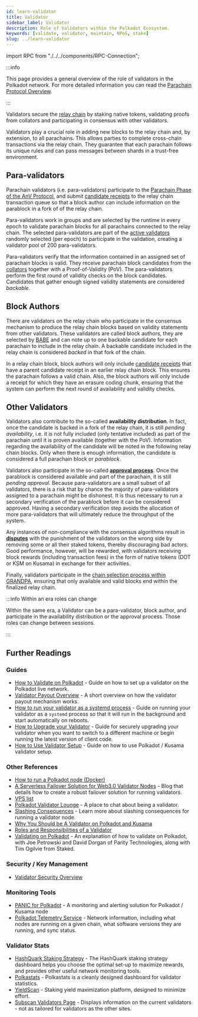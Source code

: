 ```yaml
---
id: learn-validator
title: Validator
sidebar_label: Validator
description: Role of Validators within the Polkadot Ecosystem.
keywords: [validate, validator, maintain, NPoS, stake]
slug: ../learn-validator
---
```


import RPC from "./../../components/RPC-Connection";

:::info

This page provides a general overview of the role of validators in the Polkadot network. For more
detailed information you can read the [Parachain Protocol Overview](./learn-parachains-protocol.md).

:::

Validators secure the [relay chain](learn-architecture.md#relay-chain) by staking native tokens,
validating proofs from collators and participating in consensus with other validators.

Validators play a crucial role in adding new blocks to the relay chain and, by extension, to all
parachains. This allows parties to complete cross-chain transactions via the relay chain. They
guarantee that each parachain follows its unique rules and can pass messages between shards in a
trust-free environment.

## Para-validators

Parachain validators (i.e. para-validators) participate to the
[Parachain Phase of the AnV Protocol](./learn-parachains-protocol.md/#parachain-phase), and submit
[candidate receipts](./learn-parachains-protocol.md/#candidate-receipts) to the relay chain
transaction queue so that a block author can include information on the parablock in a fork of of
the relay chain.

Para-validators work in groups and are selected by the runtime in every epoch to validate parachain
blocks for all parachains connected to the relay chain. The selected para-validators are part of the
[active validators](../general/chain-state-values.md#active-validator-count) randomly selected (per
epoch) to participate in the validation, creating a validator pool of 200 para-validators.

Para-validators verify that the information contained in an assigned set of parachain blocks is
valid. They receive parachain block candidates from the [collators](./learn-collator.md) together
with a Proof-of-Validity (PoV). The para-validators perform the first round of validity checks on
the block candidates. Candidates that gather enough signed validity statements are considered
_backable_.

## Block Authors

There are validators on the relay chain who participate in the consensus mechanism to produce the
relay chain blocks based on validity statements from other validators. These validators are called
block authors, they are selected by [BABE](./learn-consensus.md/#block-production-babe) and can note
up to one backable candidate for each parachain to include in the relay chain. A backable candidate
included in the relay chain is considered _backed_ in that fork of the chain.

In a relay chain block, block authors will only include
[candidate receipts](./learn-parachains-protocol.md/#candidate-receipts) that have a parent
candidate receipt in an earlier relay chain block. This ensures the parachain follows a valid chain.
Also, the block authors will only include a receipt for which they have an erasure coding chunk,
ensuring that the system can perform the next round of availability and validity checks.

## Other Validators

Validators also contribute to the so-called **availability distribution**. In fact, once the
candidate is backed in a fork of the relay chain, it is still _pending availability_, i.e. it is not
fully included (only tentative included) as part of the parachain until it is proven available
(together with the PoV). Information regarding the availability of the candidate will be noted in
the following relay chain blocks. Only when there is enough information, the candidate is considered
a full parachain block or _parablock_.

Validators also participate in the so-called
[**approval process**](./learn-parachains-protocol.md/#approval-process). Once the parablock is
considered available and part of the parachain, it is still _pending approval_. Because
para-validators are a small subset of all validators, there is a risk that by chance the majority of
para-validators assigned to a parachain might be dishonest. It is thus necessary to run a secondary
verification of the parablock before it can be considered approved. Having a secondary verification
step avoids the allocation of more para-validators that will ultimately reduce the throughput of the
system.

Any instances of non-compliance with the consensus algorithms result in
[**disputes**](./learn-parachains-protocol.md/#disputes) with the punishment of the validators on
the wrong side by removing some or all their staked tokens, thereby discouraging bad actors. Good
performance, however, will be rewarded, with validators receiving block rewards (including
transaction fees) in the form of native tokens (DOT or KSM on Kusama) in exchange for their
activities.

Finally, validators participate in the
[chain selection process within GRANDPA](./learn-parachains-protocol.md/#chain-selection), ensuring
that only available and valid blocks end within the finalized relay chain.

:::info Within an era roles can change

Within the same era, a Validator can be a para-validator, block author, and participate in the
availability distribution or the approval process. Those roles can change between sessions.

:::

## Further Readings

### Guides

- [How to Validate on Polkadot](../maintain/maintain-guides-how-to-validate-polkadot.md) - Guide on
  how to set up a validator on the Polkadot live network.
- [Validator Payout Overview](../maintain/maintain-guides-validator-payout.md) - A short overview on
  how the validator payout mechanism works.
- [How to run your validator as a systemd process](../maintain/maintain-guides-how-to-systemd.md) -
  Guide on running your validator as a `systemd` process so that it will run in the background and
  start automatically on reboots.
- [How to Upgrade your Validator](../maintain/maintain-guides-how-to-upgrade.md) - Guide for
  securely upgrading your validator when you want to switch to a different machine or begin running
  the latest version of client code.
- [How to Use Validator Setup](../maintain/maintain-guides-how-to-validate-polkadot.md) - Guide on
  how to use Polkadot / Kusama validator setup.

### Other References

- [How to run a Polkadot node (Docker)](https://medium.com/@acvlls/setting-up-a-maintain-the-easy-way-3a885283091f)
- [A Serverless Failover Solution for Web3.0 Validator Nodes](https://medium.com/hackernoon/a-serverless-failover-solution-for-web-3-0-validator-nodes-e26b9d24c71d) -
  Blog that details how to create a robust failover solution for running validators.
- [VPS list](../maintain/kusama/maintain-guides-how-to-validate-kusama.md##vps-list)
- [Polkadot Validator Lounge](https://matrix.to/#/!NZrbtteFeqYKCUGQtr:matrix.parity.io?via=matrix.parity.io&via=matrix.org&via=web3.foundation) -
  A place to chat about being a validator.
- [Slashing Consequences](./learn-offenses.md) - Learn more about slashing consequences for running
  a validator node.
- [Why You Should be A Validator on Polkadot and Kusama](https://www.youtube.com/watch?v=0EmP0s6JOW4&list=PLOyWqupZ-WGuAuS00rK-pebTMAOxW41W8&index=2)
- [Roles and Responsibilities of a Validator](https://www.youtube.com/watch?v=riVg_Up_fCg&list=PLOyWqupZ-WGuAuS00rK-pebTMAOxW41W8&index=15)
- [Validating on Polkadot](https://www.crowdcast.io/e/validating-on-polkadot) - An explanation of
  how to validate on Polkadot, with Joe Petrowski and David Dorgan of Parity Technologies, along
  with Tim Ogilvie from Staked.

### Security / Key Management

- [Validator Security Overview](https://github.com/w3f/validator-security)

### Monitoring Tools

- [PANIC for Polkadot](https://github.com/SimplyVC/panic_polkadot) - A monitoring and alerting
  solution for Polkadot / Kusama node
- [Polkadot Telemetry Service](https://telemetry.polkadot.io/#list/Kusama%20CC3) - Network
  information, including what nodes are running on a given chain, what software versions they are
  running, and sync status.

### Validator Stats

- [HashQuark Staking Strategy](https://polkacube.hashquark.io/#/polkadot/strategy) - The HashQuark
  staking strategy dashboard helps you choose the optimal set-up to maximize rewards, and provides
  other useful network monitoring tools.
- [Polkastats](https://polkastats.io/) - Polkastats is a cleanly designed dashboard for validator
  statistics.
- [YieldScan](https://yieldscan.app/) - Staking yield maximization platform, designed to minimize
  effort.
- [Subscan Validators Page](https://kusama.subscan.io/validator) - Displays information on the
  current validators - not as tailored for validators as the other sites.
